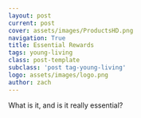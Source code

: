```yaml
---
layout: post
current: post
cover: assets/images/ProductsHD.png
navigation: True
title: Essential Rewards
tags: young-living
class: post-template
subclass: 'post tag-young-living'
logo: assets/images/logo.png
author: zach
---
```


What is it, and is it really essential?

